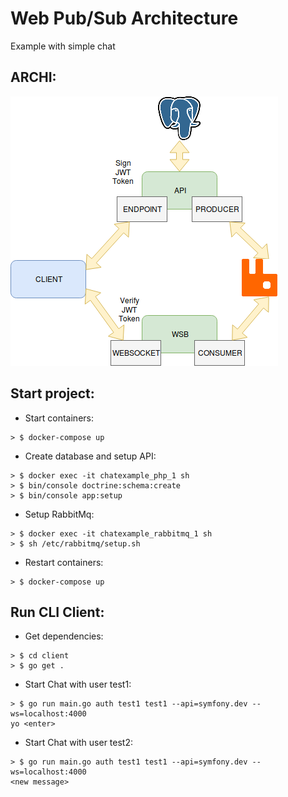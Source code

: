 # Web Pub/Sub Architecture
Example with simple chat

## ARCHI:
![schema](docs/schema.png)

## Start project:
* Start containers:
```
> $ docker-compose up
```
* Create database and setup API:
```
> $ docker exec -it chatexample_php_1 sh
> $ bin/console doctrine:schema:create
> $ bin/console app:setup
```
* Setup RabbitMq:
```
> $ docker exec -it chatexample_rabbitmq_1 sh
> $ sh /etc/rabbitmq/setup.sh
```

* Restart containers:
```
> $ docker-compose up
```

## Run CLI Client:
* Get dependencies:
```
> $ cd client
> $ go get .
```

* Start Chat with user test1:
```
> $ go run main.go auth test1 test1 --api=symfony.dev --ws=localhost:4000
yo <enter>
```

* Start Chat with user test2:
```
> $ go run main.go auth test1 test1 --api=symfony.dev --ws=localhost:4000
<new message>
```
